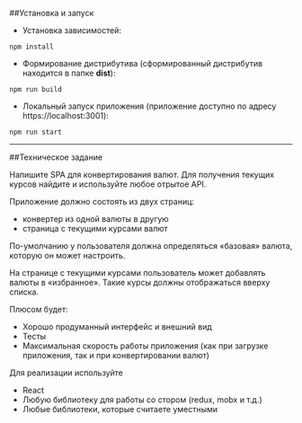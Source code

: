 ##Установка и запуск

* Установка зависимостей:
 ```npm
npm install
```

* Формирование дистрибутива (сформированный дистрибутив находится в папке **dist**):
```npm
npm run build
```

* Локальный запуск приложения (приложение доступно по адресу https://localhost:3001):
```npm
npm run start
```
___

##Техническое задание

Напишите SPA для конвертирования валют. Для получения текущих курсов найдите и используйте любое отрытое API.

Приложение должно состоять из двух страниц:

* конвертер из одной валюты в другую
* страница с текущими курсами валют

По-умолчанию у пользователя должна определяться «базовая» валюта, которую он может настроить.

На странице с текущими курсами пользователь может добавлять валюты в «избранное». Такие курсы должны отображаться вверху списка.

Плюсом будет:
* Хорошо продуманный интерфейс и внешний вид
* Тесты
* Максимальная скорость работы приложения (как при загрузке приложения, так и при конвертировании валют)

Для реализации используйте
* React
* Любую библиотеку для работы со стором (redux, mobx и т.д.)
* Любые библиотеки, которые считаете уместными